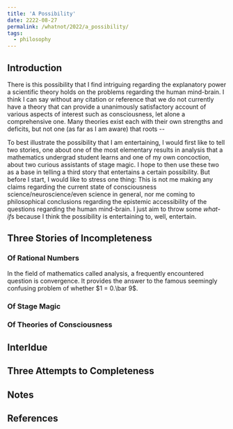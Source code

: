 ```yaml
---
title: 'A Possibility'
date: 2222-08-27
permalink: /whatnot/2022/a_possibility/
tags:
  - philosophy
---
```


## Introduction

There is this possibility that I find intriguing regarding the explanatory power a scientific theory holds on the problems regarding the human mind-brain. I think I can say without any citation or reference that we do not currently have a theory that can provide a unanimously satisfactory account of various aspects of interest such as consciousness, let alone a comprehensive one. Many theories exist each with their own strengths and deficits, but not one (as far as I am aware) that roots --

To best illustrate the possibility that I am entertaining, I would first like to tell two stories, one about one of the most elementary results in analysis that a mathematics undergrad student learns and one of my own concoction, about two curious assistants of stage magic. I hope to then use these two as a base in telling a third story that entertains a certain possibility. But before I start, I would like to stress one thing: This is not me making any claims regarding the current state of consciousness science/neuroscience/even science in general, nor me coming to philosophical conclusions regarding the epistemic accessibility of the questions regarding the human mind-brain. I just aim to throw some *what-if*s because I think the possibility is entertaining to, well, entertain.

## Three Stories of Incompleteness

### Of Rational Numbers

In the field of mathematics called analysis, a frequently encountered question is convergence. It provides the answer to the famous seemingly confusing problem of whether $1 = 0.\bar 9$.

### Of Stage Magic

### Of Theories of Consciousness

## Interldue

## Three Attempts to Completeness

### 

## Notes

<!-- 1. <a id="footnotetext1"></a>  [Back up.](/whatnot/2022/a_possibility/#footnotemark1) 
<sup><a id="footnotemark1" href="/whatnot/2022/a_possibility/#footnotetext1">1</a></sup> -->

## References